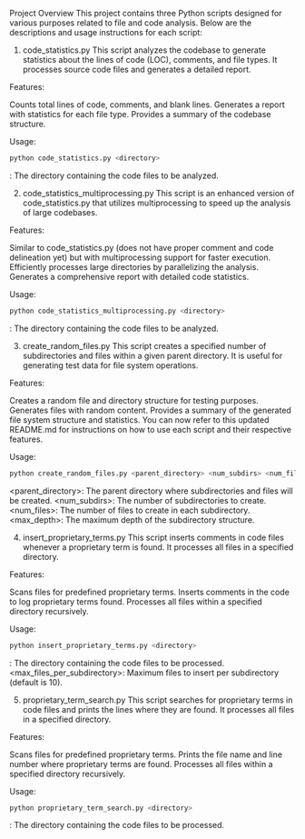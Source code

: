 Project Overview
This project contains three Python scripts designed for various purposes related to file and code analysis. Below are the descriptions and usage instructions for each script:

1. code_statistics.py
   This script analyzes the codebase to generate statistics about the lines of code (LOC), comments, and file types. It processes source code files and generates a detailed report.

Features:

Counts total lines of code, comments, and blank lines.
Generates a report with statistics for each file type.
Provides a summary of the codebase structure.

Usage:

```sh
python code_statistics.py <directory>
```

<directory>: The directory containing the code files to be analyzed.

2. code_statistics_multiprocessing.py
   This script is an enhanced version of code_statistics.py that utilizes multiprocessing to speed up the analysis of large codebases.

Features:

Similar to code_statistics.py (does not have proper comment and code delineation yet) but with multiprocessing support for faster execution.
Efficiently processes large directories by parallelizing the analysis.
Generates a comprehensive report with detailed code statistics.

Usage:

```sh
python code_statistics_multiprocessing.py <directory>
```

<directory>: The directory containing the code files to be analyzed.

3. create_random_files.py
   This script creates a specified number of subdirectories and files within a given parent directory. It is useful for generating test data for file system operations.

Features:

Creates a random file and directory structure for testing purposes.
Generates files with random content.
Provides a summary of the generated file system structure and statistics.
You can now refer to this updated README.md for instructions on how to use each script and their respective features.

Usage:

```sh
python create_random_files.py <parent_directory> <num_subdirs> <num_files> <max_depth>
```

<parent_directory>: The parent directory where subdirectories and files will be created.
<num_subdirs>: The number of subdirectories to create.
<num_files>: The number of files to create in each subdirectory.
<max_depth>: The maximum depth of the subdirectory structure.

4. insert_proprietary_terms.py
   This script inserts comments in code files whenever a proprietary term is found. It processes all files in a specified directory.

Features:

Scans files for predefined proprietary terms.
Inserts comments in the code to log proprietary terms found.
Processes all files within a specified directory recursively.

Usage:

```sh
python insert_proprietary_terms.py <directory>
```

<directory>: The directory containing the code files to be processed.
<max_files_per_subdirectory>: Maximum files to insert per subdirectory (default is 10).

5. proprietary_term_search.py
   This script searches for proprietary terms in code files and prints the lines where they are found. It processes all files in a specified directory.

Features:

Scans files for predefined proprietary terms.
Prints the file name and line number where proprietary terms are found.
Processes all files within a specified directory recursively.

Usage:

```sh
python proprietary_term_search.py <directory>
```

<directory>: The directory containing the code files to be processed.
